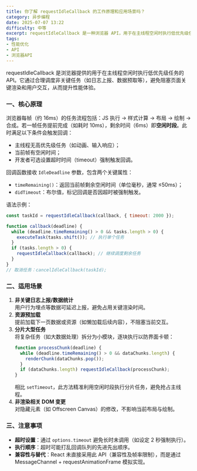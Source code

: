 ```yaml
---
title: 你了解 requestIdleCallback 的工作原理和应用场景吗？
category: 异步编程
date: 2025-07-07 13:22
difficulty: 中等
excerpt: requestIdleCallback 是一种浏览器 API，用于在主线程空闲时执行低优先级任务。它适用于非关键性的日志上报、资源预加载和分片处理大型任务。
tags:
- 性能优化
- API
- 浏览器API
---
```

requestIdleCallback 是浏览器提供的用于在主线程空闲时执行低优先级任务的 API。它通过合理调度非关键任务（如日志上报、数据预取等），避免阻塞页面关键渲染和用户交互，从而提升性能体验。  

### 一、核心原理

浏览器每帧（约 16ms）的任务流程包括：JS 执行 → 样式计算 → 布局 → 绘制 → 合成。若一帧任务提前完成（如耗时 10ms），剩余时间（6ms）即**空闲时段**。此时满足以下条件会触发回调：  
- 主线程无高优先级任务（如动画、输入响应）；  
- 当前帧有空闲时间；  
- 开发者可选设置超时时间（timeout）强制触发回调。  

回调函数接收 `IdleDeadline` 参数，包含两个关键属性：  
- `timeRemaining()`：返回当前帧剩余空闲时间（单位毫秒，通常 ≤50ms）；  
- `didTimeout`：布尔值，标记回调是否因超时被强制触发。  

语法示例：  
```javascript
const taskId = requestIdleCallback(callback, { timeout: 2000 });

function callback(deadline) {
  while (deadline.timeRemaining() > 0 && tasks.length > 0) {
    executeTask(tasks.shift()); // 执行单个任务
  }
  if (tasks.length > 0) {
    requestIdleCallback(callback); // 继续调度剩余任务
  }
}
// 取消任务：cancelIdleCallback(taskId);
```  
### 二、适用场景

1. **非关键日志上报/数据统计**  
   用户行为埋点等数据可延迟上报，避免占用关键渲染时间。  
2. **资源预加载**  
   提前加载下一页数据或资源（如懒加载后续内容），不阻塞当前交互。  
3. **分片大型任务**  
   将复杂任务（如大数据处理）拆分为小模块，逐块执行以防界面卡顿：  
   ```javascript
   function processChunk(deadline) {
     while (deadline.timeRemaining() > 0 && dataChunks.length) {
       renderChunk(dataChunks.pop());
     }
     if (dataChunks.length) requestIdleCallback(processChunk);
   }
   ```  
   相比 `setTimeout`，此方法精准利用空闲时段执行分片任务，避免抢占主线程。  
4. **非渲染相关 DOM 变更**  
   对隐藏元素（如 Offscreen Canvas）的修改，不影响当前布局与绘制。  

### 三、注意事项

- **超时设置**：通过 `options.timeout` 避免长时未调用（如设定 2 秒强制执行）。  
- **执行顺序**：超时可能打乱回调队列的先进先出顺序。  
- **兼容性与替代**：React 未直接采用此 API（兼容性及帧率限制），而是通过 MessageChannel + requestAnimationFrame 模拟实现。  
